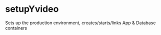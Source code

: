 # setupYvideo
Sets up the production environment, creates/starts/links App &amp; Database containers
